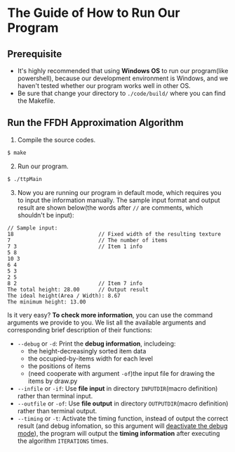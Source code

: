 # The Guide of How to Run Our Program

## Prerequisite

- It's highly recommended that using **Windows OS** to run our program(like powershell), because our development environment is Windows, and we haven't tested whether our program works well in other OS.
- Be sure that change your directory to `./code/build/` where you can find the Makefile.

## Run the FFDH Approximation Algorithm

1. Compile the source codes.

```sh
$ make
```

2. Run our program.

```sh
$ ./ttpMain
```

3. Now you are running our program in default mode, which requires you to input the information manually. The sample input format and output result are shown below(the words after `//` are comments, which shouldn't be input):

```
// Sample input:
18                           // Fixed width of the resulting texture
7                            // The number of items
7 3                          // Item 1 info
5 8
10 3
6 4
5 3
2 5
8 2                          // Item 7 info
The total height: 28.00      // Output result
The ideal height(Area / Width): 8.67
The minimum height: 13.00    
```

Is it very easy? **To check more information**, you can use the command arguments we provide to you. We list all the available arguments and corresponding brief description of their functions:

- `--debug` or `-d`: Print the **debug information**, includeing:
    - the height-decreasingly sorted item data
    - the occupied-by-items width for each level
    - the positions of items
    - (need cooperate with argument `-of`)the input file for drawing the items by draw.py
- `--infile` or `-if`: Use **file input** in directory `INPUTDIR`(macro definition) rather than terminal input.
- `--outfile` or `-of`: Use **file output** in directory `OUTPUTDIR`(macro definition) rather than terminal output.
- `--timing` or `-t`: Activate the timing function, instead of output the correct result (and debug infomation, so this argument will <u>deactivate the debug mode</u>), the program will output the **timing information** after executing the algorithm `ITERATIONS` times.


